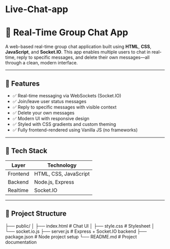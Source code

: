# Live-Chat-app
# 💬 Real-Time Group Chat App

A web-based real-time group chat application built using **HTML**, **CSS**, **JavaScript**, and **Socket.IO**. This app enables multiple users to chat in real-time, reply to specific messages, and delete their own messages—all through a clean, modern interface.

---

## 🚀 Features

- ✅ Real-time messaging via WebSockets (Socket.IO)
- ✅ Join/leave user status messages
- ✅ Reply to specific messages with visible context
- ✅ Delete your own messages
- ✅ Modern UI with responsive design
- ✅ Styled with CSS gradients and custom theming
- ✅ Fully frontend-rendered using Vanilla JS (no frameworks)

---

## 🧰 Tech Stack

| Layer     | Technology         |
|-----------|--------------------|
| Frontend  | HTML, CSS, JavaScript |
| Backend   | Node.js, Express   |
| Realtime  | Socket.IO          |

---

## 📁 Project Structure

├── public/
│ ├── index.html # Chat UI
│ ├── style.css # Stylesheet
│ └── socket.io.js
├── server.js # Express + Socket.IO backend
├── package.json # Node project setup
└── README.md # Project documentation